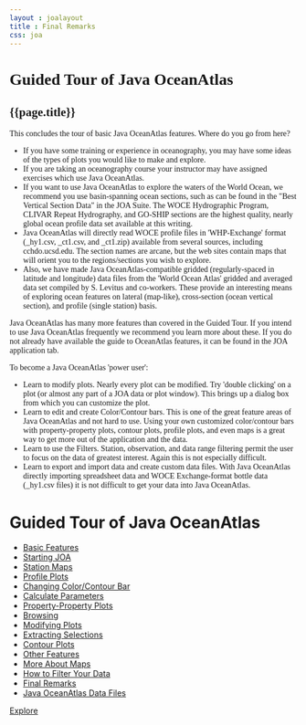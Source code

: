 ```yaml
---
layout : joalayout
title : Final Remarks
css: joa
---
```

<center>
<div id="container" class="tour page  row-fluid" style="max-width:125vh;text-align:left;">
<div id="main_content" class="contained span8">
<div id="top"></div>
<div id="guided_tour" style="font-family:verdana;">
	<h1>Guided Tour of Java OceanAtlas </h1>
	<h2>{{page.title}}</h2>
	<div id="guided_tour_content">

<p>This concludes the tour of basic Java OceanAtlas features. Where do you go from here?
	<ul>

<li>If you have some training or experience in oceanography, you may have some ideas of the types of plots you would like to make and explore.</li>

<li>If you are taking an oceanography course your instructor may have assigned exercises which use Java OceanAtlas.</li>

<li>If you want to use Java OceanAtlas to explore the waters of the World Ocean, we recommend you use basin-spanning ocean sections, such as can be found in the "Best Vertical Section Data" in the JOA Suite. The WOCE Hydrographic Program, CLIVAR Repeat Hydrography, and GO-SHIP sections are the highest quality, nearly global ocean profile data set available at this writing.</li>

<li>Java OceanAtlas will directly read WOCE profile files in 'WHP-Exchange' format (_hy1.csv, _ct1.csv, and _ct1.zip) available from several sources, including cchdo.ucsd.edu. The section names are arcane, but the web sites contain maps that will orient you to the regions/sections you wish to explore.</li>

<li>Also, we have made Java OceanAtlas-compatible gridded (regularly-spaced in latitude and longitude) data files from the 'World Ocean Atlas' gridded and averaged data set compiled by S. Levitus and co-workers. These provide an interesting means of exploring ocean features on lateral (map-like), cross-section (ocean vertical section), and profile (single station) basis.</li>

</ul>
</p>

<p>
Java OceanAtlas has many more features than covered in the Guided Tour. If you intend to use Java OceanAtlas frequently we recommend you learn more about these. If you do not already have available the guide to OceanAtlas features, it can be found in the JOA application tab.</p>

<p>
To become a Java OceanAtlas 'power user':<ul>

<li>Learn to modify plots. Nearly every plot can be modified. Try 'double clicking' on a plot (or almost any part of a JOA data or plot window). This brings up a dialog box from which you can customize the plot.</li>

<li>Learn to edit and create Color/Contour bars. This is one of the great feature areas of Java OceanAtlas and not hard to use. Using your own customized color/contour bars with property-property plots, contour plots, profile plots, and even maps is a great way to get more out of the application and the data.</li>

<li>Learn to use the Filters. Station, observation, and data range filtering permit the user to focus on the data of greatest interest. Again this is not especially difficult.</li>

<li>Learn to export and import data and create custom data files. With Java OceanAtlas directly importing spreadsheet data and WOCE Exchange-format bottle data (_hy1.csv files) it is not difficult to get your data into Java OceanAtlas.</li>

</ul>
</p>

</div>
</div>
		</div>     
		<div id="right" class="span4">        
<h1>Guided Tour of Java OceanAtlas</h1>
<ul>
<li><a href="1.html">Basic Features</a></li>
<li><a href="2.html">Starting JOA</a></li>
<li><a href="3.html">Station Maps</a></li>
<li><a href="4.html">Profile Plots</a></li>
<li><a href="5.html">Changing Color/Contour Bar</a></li>
<li><a href="6.html">Calculate Parameters</a></li>
<li><a href="7.html">Property-Property Plots</a></li>
<li><a href="8.html">Browsing</a></li>
<li><a href="9.html">Modifying Plots</a></li>
<li><a href="10.html">Extracting Selections</a></li>
<li><a href="11.html">Contour Plots</a></li>
<li><a href="12.html">Other Features</a></li>
<li><a href="13.html">More About Maps</a></li>
<li><a href="14.html">How to Filter Your Data</a></li>
<li class="active"><a href="15.html">Final Remarks</a></li>
<li><a href="16.html">Java OceanAtlas Data Files</a></li>
</ul>

<p><a class="cta-btn align-middle" href="joa.html">Explore</a></p>
				</div>       
			</div>
</center>
